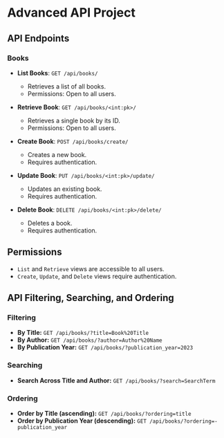 # Advanced API Project

## API Endpoints

### Books

- **List Books**: `GET /api/books/`
  - Retrieves a list of all books.
  - Permissions: Open to all users.

- **Retrieve Book**: `GET /api/books/<int:pk>/`
  - Retrieves a single book by its ID.
  - Permissions: Open to all users.

- **Create Book**: `POST /api/books/create/`
  - Creates a new book.
  - Requires authentication.

- **Update Book**: `PUT /api/books/<int:pk>/update/`
  - Updates an existing book.
  - Requires authentication.

- **Delete Book**: `DELETE /api/books/<int:pk>/delete/`
  - Deletes a book.
  - Requires authentication.

## Permissions

- `List` and `Retrieve` views are accessible to all users.
- `Create`, `Update`, and `Delete` views require authentication.



## API Filtering, Searching, and Ordering

### Filtering

- **By Title:** `GET /api/books/?title=Book%20Title`
- **By Author:** `GET /api/books/?author=Author%20Name`
- **By Publication Year:** `GET /api/books/?publication_year=2023`

### Searching

- **Search Across Title and Author:** `GET /api/books/?search=SearchTerm`

### Ordering

- **Order by Title (ascending):** `GET /api/books/?ordering=title`
- **Order by Publication Year (descending):** `GET /api/books/?ordering=-publication_year`
